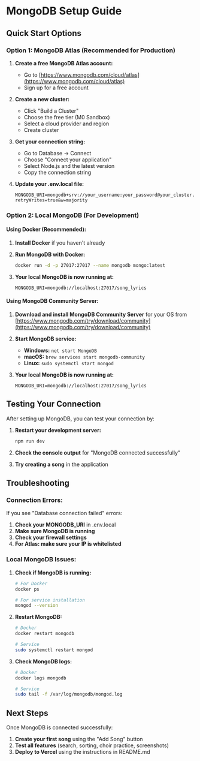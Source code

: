 # MongoDB Setup Guide

## Quick Start Options

### Option 1: MongoDB Atlas (Recommended for Production)

1. **Create a free MongoDB Atlas account:**
   - Go to [https://www.mongodb.com/cloud/atlas](https://www.mongodb.com/cloud/atlas)
   - Sign up for a free account

2. **Create a new cluster:**
   - Click "Build a Cluster"
   - Choose the free tier (M0 Sandbox)
   - Select a cloud provider and region
   - Create cluster

3. **Get your connection string:**
   - Go to Database → Connect
   - Choose "Connect your application"
   - Select Node.js and the latest version
   - Copy the connection string

4. **Update your .env.local file:**
   ```
   MONGODB_URI=mongodb+srv://your_username:your_password@your_cluster.mongodb.net/song_lyrics?retryWrites=true&w=majority
   ```

### Option 2: Local MongoDB (For Development)

#### Using Docker (Recommended):

1. **Install Docker** if you haven't already

2. **Run MongoDB with Docker:**
   ```bash
   docker run -d -p 27017:27017 --name mongodb mongo:latest
   ```

3. **Your local MongoDB is now running at:**
   ```
   MONGODB_URI=mongodb://localhost:27017/song_lyrics
   ```

#### Using MongoDB Community Server:

1. **Download and install MongoDB Community Server** for your OS from [https://www.mongodb.com/try/download/community](https://www.mongodb.com/try/download/community)

2. **Start MongoDB service:**
   - **Windows:** `net start MongoDB`
   - **macOS:** `brew services start mongodb-community`
   - **Linux:** `sudo systemctl start mongod`

3. **Your local MongoDB is now running at:**
   ```
   MONGODB_URI=mongodb://localhost:27017/song_lyrics
   ```

## Testing Your Connection

After setting up MongoDB, you can test your connection by:

1. **Restart your development server:**
   ```bash
   npm run dev
   ```

2. **Check the console output** for "MongoDB connected successfully"

3. **Try creating a song** in the application

## Troubleshooting

### Connection Errors:

If you see "Database connection failed" errors:

1. **Check your MONGODB_URI** in .env.local
2. **Make sure MongoDB is running**
3. **Check your firewall settings**
4. **For Atlas: make sure your IP is whitelisted**

### Local MongoDB Issues:

1. **Check if MongoDB is running:**
   ```bash
   # For Docker
   docker ps
   
   # For service installation
   mongod --version
   ```

2. **Restart MongoDB:**
   ```bash
   # Docker
   docker restart mongodb
   
   # Service
   sudo systemctl restart mongod
   ```

3. **Check MongoDB logs:**
   ```bash
   # Docker
   docker logs mongodb
   
   # Service
   sudo tail -f /var/log/mongodb/mongod.log
   ```

## Next Steps

Once MongoDB is connected successfully:

1. **Create your first song** using the "Add Song" button
2. **Test all features** (search, sorting, choir practice, screenshots)
3. **Deploy to Vercel** using the instructions in README.md